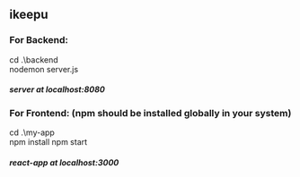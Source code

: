 ## ikeepu

### For Backend: 
cd .\backend\
nodemon server.js
##### server at localhost:8080

### For Frontend: (npm should be installed globally in your system)
cd .\my-app\
npm install
npm start
##### react-app at localhost:3000

